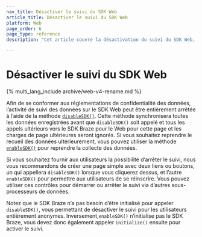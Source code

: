 ```yaml
---
nav_title: Désactiver le suivi du SDK Web
article_title: Désactiver le suivi du SDK Web
platform: Web
page_order: 6
page_type: reference
description: "Cet article couvre la désactivation du suivi du SDK Web, y compris la raison, la manière et les implications que cela a pour le Web."

---
```


# Désactiver le suivi du SDK Web

{% multi_lang_include archive/web-v4-rename.md %}

Afin de se conformer aux réglementations de confidentialité des données, l’activité de suivi des données sur le SDK Web peut être entièrement arrêtée à l’aide de la méthode [`disableSDK()`](https://js.appboycdn.com/web-sdk/latest/doc/modules/braze.html#disablesdk). Cette méthode synchronisera toutes les données enregistrées avant que `disableSDK()` soit appelé et tous les appels ultérieurs vers le SDK Braze pour le Web pour cette page et les charges de page ultérieures seront ignorés. Si vous souhaitez reprendre le recueil des données ultérieurement, vous pouvez utiliser la méthode [`enableSDK()`](https://js.appboycdn.com/web-sdk/latest/doc/modules/braze.html#enablesdk) pour reprendre la collecte des données.

Si vous souhaitez fournir aux utilisateurs la possibilité d’arrêter le suivi, nous vous recommandons de créer une page simple avec deux liens ou boutons, un qui appellera `disableSDK()` lorsque vous cliquerez dessus, et l’autre `enableSDK()` pour permettre aux utilisateurs de se réinscrire. Vous pouvez utiliser ces contrôles pour démarrer ou arrêter le suivi via d’autres sous-processeurs de données.

Notez que le SDK Braze n’a pas besoin d’être initialisé pour appeler `disableSDK()`, vous permettant de désactiver le suivi pour les utilisateurs entièrement anonymes. Inversement,`enableSDK()` n’initialise pas le SDK Braze, vous devez donc également appeler `initialize()` ensuite pour activer le suivi.
